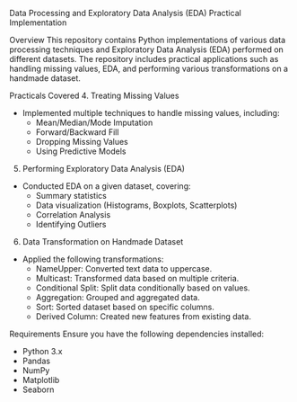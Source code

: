 Data Processing and Exploratory Data Analysis (EDA) Practical Implementation

Overview
This repository contains Python implementations of various data processing techniques and Exploratory Data Analysis (EDA) performed on different datasets. The repository includes practical applications such as handling missing values, EDA, and performing various transformations on a handmade dataset.

Practicals Covered
4. Treating Missing Values
- Implemented multiple techniques to handle missing values, including:
  - Mean/Median/Mode Imputation
  - Forward/Backward Fill
  - Dropping Missing Values
  - Using Predictive Models
  
5. Performing Exploratory Data Analysis (EDA)
- Conducted EDA on a given dataset, covering:
  - Summary statistics
  - Data visualization (Histograms, Boxplots, Scatterplots)
  - Correlation Analysis
  - Identifying Outliers

6. Data Transformation on Handmade Dataset
- Applied the following transformations:
  - NameUpper: Converted text data to uppercase.
  - Multicast: Transformed data based on multiple criteria.
  - Conditional Split: Split data conditionally based on values.
  - Aggregation: Grouped and aggregated data.
  - Sort: Sorted dataset based on specific columns.
  - Derived Column: Created new features from existing data.

Requirements
Ensure you have the following dependencies installed:
- Python 3.x
- Pandas
- NumPy
- Matplotlib
- Seaborn


